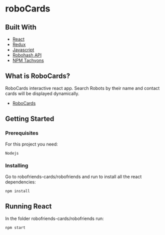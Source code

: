 # roboCards

## Built With

* [React](https://reactjs.org/)
* [Redux](https://redux.js.org/)
* [Javascript](https://www.javascript.com/)
* [Robohash API](https://robohash.org/)
* [NPM Tachyons](https://www.npmjs.com/package/tachyons)



## What is RoboCards?

 RoboCards interactive react app. Search Robots by their name and contact cards will be displayed dynamically.

* [RoboCards](https://danisan9490.github.io/robofriends-cards)


## Getting Started

### Prerequisites

For this project you need:

```
Nodejs
```

### Installing

Go to robofriends-cards/robofriends and run to install all the react dependencies:

```
npm install
```

## Running React

In the folder robofriends-cards/robofriends run:

```
npm start
```
